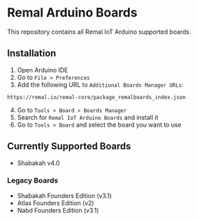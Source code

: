 # Remal Arduino Boards
This repository contains all Remal IoT Arduino supported boards.

## Installation
1. Open Arduino IDE
2. Go to `File > Preferences`
3. Add the following URL to `Additional Boards Manager URLs`:
```
https://remal.io/remal-core/package_remalboards_index.json
```
4. Go to `Tools > Board > Boards Manager`
5. Search for `Remal IoT Arduino Boards` and install it
6. Go to `Tools > Board` and select the board you want to use

## Currently Supported Boards
- Shabakah v4.0

### Legacy Boards
- Shabakah Founders Edition (v3.1)
- Atlas Founders Edition (v2)
- Nabd Founders Edition (v3.1)